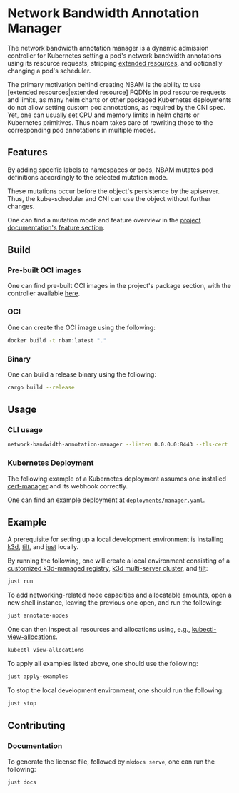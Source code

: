 # Network Bandwidth Annotation Manager

The network bandwidth annotation manager is a dynamic admission controller for Kubernetes setting a pod's network bandwidth annotations using its resource requests, stripping [extended resources], and optionally changing a pod's scheduler.

The primary motivation behind creating NBAM is the ability to use [extended resources|extended resource] FQDNs in pod resource requests and limits, as many helm charts or other packaged Kubernetes deployments do not allow setting custom pod annotations, as required by the CNI spec.
Yet, one can usually set CPU and memory limits in helm charts or Kubernetes primitives. Thus nbam takes care of rewriting those to the corresponding pod annotations in multiple modes.

## Features

By adding specific labels to namespaces or pods, NBAM mutates pod definitions accordingly to the selected mutation mode.

These mutations occur before the object's persistence by the apiserver.
Thus, the kube-scheduler and CNI can use the object without further changes.

One can find a mutation mode and feature overview in the [project documentation's feature section].

## Build

### Pre-built OCI images

One can find pre-built OCI images in the project's package section, with the controller available [here](https://github.com/ThomasK33/network-bandwidth-annotation-manager/pkgs/container/nbam).

### OCI

One can create the OCI image using the following:

```bash
docker build -t nbam:latest "."
```

### Binary

One can build a release binary using the following:

```bash
cargo build --release
```

## Usage

### CLI usage

```bash
network-bandwidth-annotation-manager --listen 0.0.0.0:8443 --tls-cert ./cert.pem --tls-key ./key.pem
```

### Kubernetes Deployment

The following example of a Kubernetes deployment assumes one installed [cert-manager] and its webhook correctly.

One can find an example deployment at [`deployments/manager.yaml`](deployments/manager.yaml).

## Example

A prerequisite for setting up a local development environment is installing [k3d], [tilt], and [just] locally.

By running the following, one will create a local environment consisting of a [customized k3d-managed registry], [k3d multi-server cluster], and [tilt]:

```bash
just run
```

To add networking-related node capacities and allocatable amounts, open a new shell instance, leaving the previous one open, and run the following:

```bash
just annotate-nodes
```

One can then inspect all resources and allocations using, e.g., [kubectl-view-allocations].

```bash
kubectl view-allocations
```

To apply all examples listed above, one should use the following:

```bash
just apply-examples
```

To stop the local development environment, one should run the following:

```bash
just stop
```

## Contributing

### Documentation

To generate the license file, followed by `mkdocs serve`, one can run the following:

```bash
just docs
```

[extended resources]: https://kubernetes.io/docs/concepts/configuration/manage-resources-containers/#extended-resources
[k3d]: https://k3d.io/v5.4.6/
[tilt]: https://tilt.dev/
[just]: https://github.com/casey/just
[project documentation's feature section]: https://thomask33.github.io/network-bandwidth-annotation-manager/features/annotator-mode/
[kubectl-view-allocations]: (https://github.com/davidB/kubectl-view-allocations)
[customized k3d-managed registry]: https://k3d.io/v5.2.1/usage/registries/#create-a-customized-k3d-managed-registry
[k3d multi-server cluster]: https://k3d.io/v5.2.1/usage/multiserver/
[cert-manager]: https://cert-manager.io/
